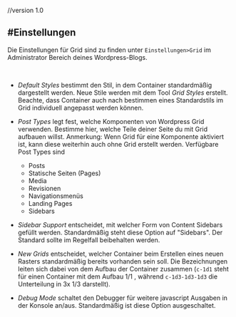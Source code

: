 //version 1.0

#Einstellungen
---

Die Einstellungen für Grid sind zu finden unter `Einstellungen>Grid` im Administrator Bereich deines Wordpress-Blogs.

<br />

- *Default Styles* bestimmt den Stil, in dem Container standardmäßig dargestellt werden. Neue Stile werden mit dem Tool *Grid Styles* erstellt. Beachte, dass Container auch nach bestimmen eines Standardstils im Grid individuell angepasst werden können.

- *Post Types* legt fest, welche Komponenten von Wordpress Grid verwenden. Bestimme hier, welche Teile deiner Seite du mit Grid aufbauen willst. Anmerkung: Wenn Grid für eine Komponente aktiviert ist, kann diese weiterhin auch ohne Grid erstellt werden. Verfügbare Post Types sind
  - Posts
  - Statische Seiten (Pages)
  - Media
  - Revisionen
  - Navigationsmenüs
  - Landing Pages
  - Sidebars

- *Sidebar Support* entscheidet, mit welcher Form von Content Sidebars gefüllt werden. Standardmäßig steht diese Option auf "Sidebars". Der Standard sollte im Regelfall beibehalten werden. 

- *New Grids* entscheidet, welcher Container beim Erstellen eines neuen Rasters standardmäßig bereits vorhanden sein soll. Die Bezeichnungen leiten sich dabei von dem Aufbau der Container zusammen (`c-1d1` steht für einen Container mit dem Aufbau 1/1 , während `c-1d3-1d3-1d3` die Unterteilung in 3x 1/3 darstellt).

- *Debug Mode* schaltet den Debugger für weitere javascript Ausgaben in der Konsole an/aus. Standardmäßig ist diese Option ausgeschaltet.
